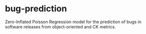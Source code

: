# bug-prediction
Zero-Inflated Poisson Regression model for the prediction of bugs in software releases from object-oriented and CK metrics.
